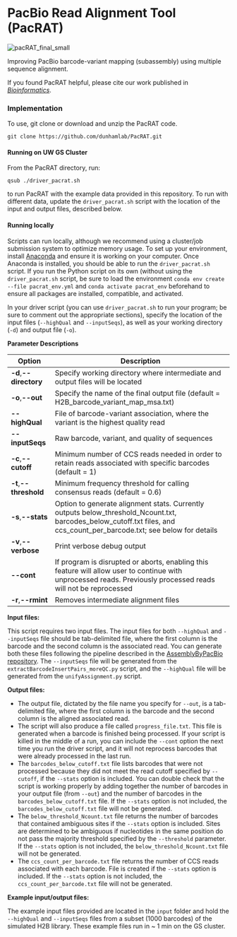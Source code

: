 # PacBio Read Alignment Tool (PacRAT)

![pacRAT_final_small](https://user-images.githubusercontent.com/50029049/129951417-ef55a258-e6ba-40c8-8e97-eb1aca1e8d01.png)

Improving PacBio barcode-variant mapping (subassembly) using multiple sequence alignment.

If you found PacRAT helpful, please cite our work published in [_Bioinformatics_](https://academic.oup.com/bioinformatics/article/38/10/2927/6551246). 

### Implementation

To use, git clone or download and unzip the PacRAT code. 

`git clone https://github.com/dunhamlab/PacRAT.git`

#### Running on UW GS Cluster

From the PacRAT directory, run: 

`qsub ./driver_pacrat.sh`

to run PacRAT with the example data provided in this repository. To run with different data, update the `driver_pacrat.sh` script with the location of the input and output files, described below. 

#### Running locally

Scripts can run locally, although we recommend using a cluster/job submission system to optimize memory usage. 
To set up your environment, install [Anaconda](https://docs.conda.io/projects/conda/en/latest/user-guide/install/) and ensure it is working on your computer. Once Anaconda is installed, you should be able to run the `driver_pacrat.sh` script. If you run the Python script on its own (without using the `driver_pacrat.sh` script, be sure to load the environment `conda env create --file pacrat_env.yml` and `conda activate pacrat_env` beforehand to ensure all packages are installed, compatible, and activated.

In your driver script (you can use `driver_pacrat.sh` to run your program; be sure to comment out the appropriate sections), specify the location of the input files (`--highQual` and `--inputSeqs`), as well as your working directory (`-d`) and output file (`-o`).

**Parameter Descriptions**
  
| Option | Description |
|--------|-------------|
| **-d**,**--directory**	| Specify working directory where intermediate and output files will be located |
| **-o**,**--out** |	Specify the name of the final output file  (default = H2B_barcode_variant_map_msa.txt) |
| **--highQual** | File of barcode-variant association, where the variant is the highest quality read  |
| **--inputSeqs** | Raw barcode, variant, and quality of sequences |
| **-c**,**--cutoff** |	Minimum number of CCS reads needed in order to retain reads associated with specific barcodes (default = 1) |
| **-t**,**--threshold** |	Minimum frequency threshold for calling consensus reads (default = 0.6) |
| **-s**,**--stats**  | Option to generate alignment stats. Currently outputs below_threshold_Ncount.txt, barcodes_below_cutoff.txt files, and ccs_count_per_barcode.txt; see below for details |
| **-v**,**--verbose** |	Print verbose debug output |
| **--cont** | If program is disrupted or aborts, enabling this feature will allow user to continue with unprocessed reads. Previously processed reads will not be reprocessed |
| **-r**,**--rmint** | Removes intermediate alignment files |

**Input files:**

This script requires two input files. The input files for both `--highQual` and `--inputSeqs` file should be tab-delimited file, where the first column is the barcode and the second column is the associated read. You can generate both these files following the pipeline described in the [AssemblyByPacBio repository](https://github.com/shendurelab/AssemblyByPacBio). The `--inputSeqs` file will be generated from the `extractBarcodeInsertPairs_moreQC.py` script, and the `--highQual` file will be generated from the `unifyAssignment.py` script.

**Output files:**
  * The output file, dictated by the file name you specify for `--out`, is a tab-delimited file, where the first column is the barcode and the second column is the aligned associated read. 
  * The script will also produce a file called `progress_file.txt`. This file is generated when a barcode is finished being processed. If your script is killed in the middle of a run, you can include the `--cont` option the next time you run the driver script, and it will not reprocess barcodes that were already processed in the last run.
  * The `barcodes_below_cutoff.txt` file lists barcodes that were not processed because they did not meet the read cutoff specified by `--cutoff`, if the `--stats` option is included. You can double check that the script is working properly by adding together the number of barcodes in your output file (from `--out`) and the number of barcodes in the `barcodes_below_cutoff.txt` file. If the `--stats` option is not included, the `barcodes_below_cutoff.txt` file will not be generated.
  * The `below_threshold_Ncount.txt` file returns the number of barcodes that contained ambiguous sites if the `--stats` option is included. Sites are determined to be ambiguous if nucleotides in the same position do not pass the majority threshold specified by the `--threshold` parameter. If the `--stats` option is not included, the `below_threshold_Ncount.txt` file will not be generated.
  * The `ccs_count_per_barcode.txt` file returns the number of CCS reads associated with each barcode. File is created if the `--stats` option is included. If the `--stats` option is not included, the `ccs_count_per_barcode.txt` file will not be generated.
 
 **Example input/output files:**
 
 The example input files provided are located in the `input` folder and hold the `--highQual` and `--inputSeqs` files from a subset (1000 barcodes) of the simulated H2B library. These example files run in ~ 1 min on the GS cluster. 
